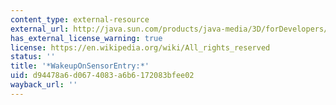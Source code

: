 ```yaml
---
content_type: external-resource
external_url: http://java.sun.com/products/java-media/3D/forDevelopers/J3D_1_2_API/j3dapi/javax/media/j3d/WakeupOnSensorEntry.html
has_external_license_warning: true
license: https://en.wikipedia.org/wiki/All_rights_reserved
status: ''
title: '*WakeupOnSensorEntry:*'
uid: d94478a6-d067-4083-a6b6-172083bfee02
wayback_url: ''
---
```

